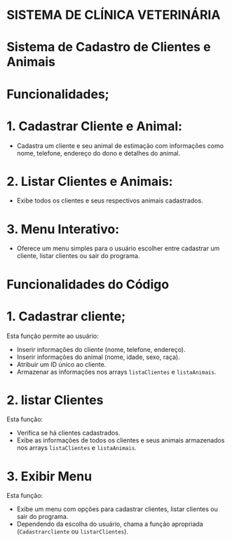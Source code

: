 # SISTEMA DE CLÍNICA VETERINÁRIA


# Sistema de Cadastro de Clientes e Animais
# Funcionalidades;
# 1. Cadastrar Cliente e Animal:
   - Cadastra um cliente e seu animal de estimação com informações como nome, telefone, endereço do dono e detalhes do animal.
# 2. Listar Clientes e Animais:
   - Exibe todos os clientes e seus respectivos animais cadastrados.
# 3. Menu Interativo:
   - Oferece um menu simples para o usuário escolher entre cadastrar um cliente, listar clientes ou sair do programa.

# Funcionalidades do Código
# 1. Cadastrar cliente;
Esta função permite ao usuário:
- Inserir informações do cliente (nome, telefone, endereço).
- Inserir informações do animal (nome, idade, sexo, raça).
- Atribuir um ID único ao cliente.
- Armazenar as informações nos arrays `listaClientes` e `listaAnimais`.

# 2. listar Clientes
Esta função:
- Verifica se há clientes cadastrados.
- Exibe as informações de todos os clientes e seus animais armazenados nos arrays `listaClientes` e `listaAnimais`.

# 3. Exibir Menu
Esta função:
- Exibe um menu com opções para cadastrar clientes, listar clientes ou sair do programa.
- Dependendo da escolha do usuário, chama a função apropriada (`Cadastrarcliente` ou `listarClientes`).
